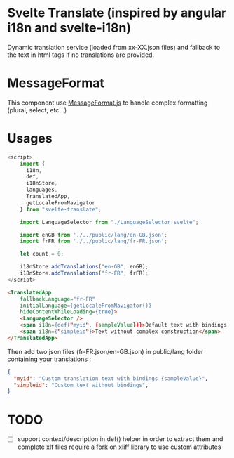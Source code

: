 
# Svelte Translate (inspired by angular i18n and svelte-i18n)

Dynamic translation service (loaded from xx-XX.json files) and fallback to the text in html tags if no translations are provided.

# MessageFormat

This component use [MessageFormat.js](https://github.com/messageformat/messageformat) to handle complex formatting (plural, select, etc...)

# Usages

```js
<script>
    import {
	  i18n,
	  def,
	  i18nStore,
	  languages,
	  TranslatedApp,
	  getLocaleFromNavigator
	} from "svelte-translate";

	import LanguageSelector from "./LanguageSelector.svelte";

	import enGB from './../public/lang/en-GB.json';
	import frFR from './../public/lang/fr-FR.json';

	let count = 0;

	i18nStore.addTranslations("en-GB", enGB);
	i18nStore.addTranslations("fr-FR", frFR);
</script>
```

```html
<TranslatedApp 
	fallbackLanguage="fr-FR" 
	initialLanguage={getLocaleFromNavigator()}
	hideContentWhileLoading={true}>
    <LanguageSelector />
    <span i18n={def("myid", {sampleValue})}>Default text with bindings {sampleValue}<span>
    <span i18n={"simpleid"}>Text without complex construction</span>
</TranslatedApp>

```
Then add two json files (fr-FR.json/en-GB.json) in public/lang folder containing your translations :

```json
{
  "myid": "Custom translation text with bindings {sampleValue}",
  "simpleid": "Custom text without bindings",
}
```

# TODO

* [ ] support context/description in def() helper in order to extract them and complete xlf files require a fork on xliff library to use custom attributes
